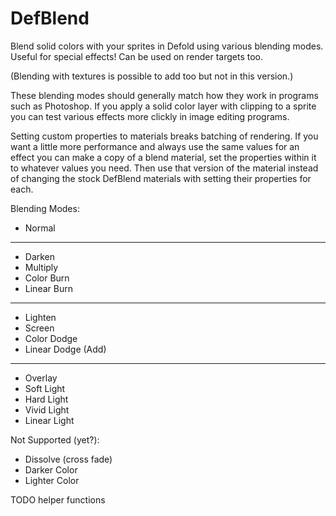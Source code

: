# DefBlend
Blend solid colors with your sprites in Defold using various blending modes. Useful for special effects! Can be used on render targets too.

(Blending with textures is possible to add too but not in this version.)

These blending modes should generally match how they work in programs such as Photoshop. If you apply a solid color layer with clipping to a sprite you can test various effects more clickly in image editing programs.

Setting custom properties to materials breaks batching of rendering. If you want a little more performance and always use the same values for an effect you can make a copy of a blend material, set the properties within it to whatever values you need. Then use that version of the material instead of changing the stock DefBlend materials with setting their properties for each.

Blending Modes:

* Normal
---
* Darken
* Multiply
* Color Burn
* Linear Burn
---
* Lighten
* Screen
* Color Dodge
* Linear Dodge (Add)
---
* Overlay
* Soft Light
* Hard Light
* Vivid Light
* Linear Light

Not Supported (yet?):

* Dissolve (cross fade)
* Darker Color
* Lighter Color

TODO helper functions